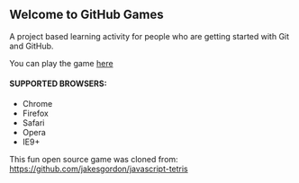 ## Welcome to GitHub Games

A project based learning activity for people who are getting started with Git and GitHub.


You can play the game [here](https://ps-developers-sandbox.github.io/github-games-vanGastelJS.)

#### SUPPORTED BROWSERS: 
 * Chrome
 * Firefox
 * Safari
 * Opera
 * IE9+


This fun open source game was cloned from: https://github.com/jakesgordon/javascript-tetris
